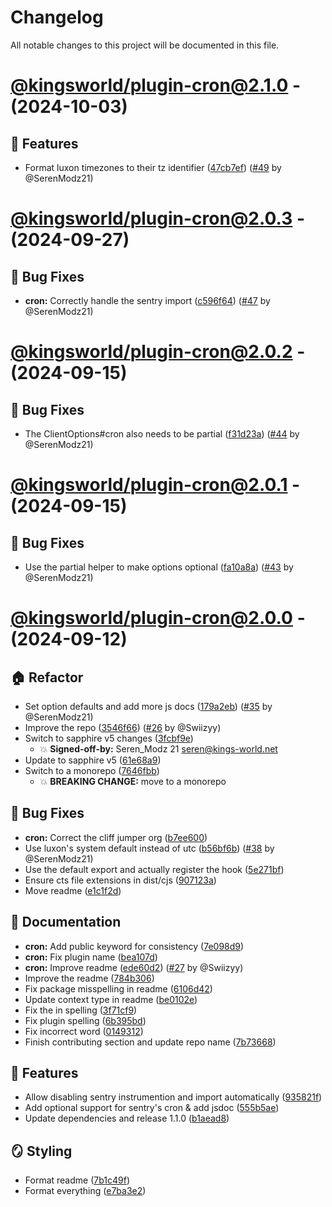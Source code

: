 # Changelog

All notable changes to this project will be documented in this file.

# [@kingsworld/plugin-cron@2.1.0](https://github.com/Kings-World/sapphire-plugins/compare/@kingsworld/plugin-cron@2.0.3...@kingsworld/plugin-cron@2.1.0) - (2024-10-03)

## 🚀 Features

- Format luxon timezones to their tz identifier ([47cb7ef](https://github.com/Kings-World/sapphire-plugins/commit/47cb7ef6970ae6255fe068f2f5cec1ace1ed8109)) ([#49](https://github.com/Kings-World/sapphire-plugins/pull/49) by @SerenModz21)

# [@kingsworld/plugin-cron@2.0.3](https://github.com/Kings-World/sapphire-plugins/compare/@kingsworld/plugin-cron@2.0.2...@kingsworld/plugin-cron@2.0.3) - (2024-09-27)

## 🐛 Bug Fixes

- **cron:** Correctly handle the sentry import ([c596f64](https://github.com/Kings-World/sapphire-plugins/commit/c596f64b2ae233ad2be5e02d3c68aa30329c88ce)) ([#47](https://github.com/Kings-World/sapphire-plugins/pull/47) by @SerenModz21)

# [@kingsworld/plugin-cron@2.0.2](https://github.com/Kings-World/sapphire-plugins/compare/@kingsworld/plugin-cron@2.0.1...@kingsworld/plugin-cron@2.0.2) - (2024-09-15)

## 🐛 Bug Fixes

- The ClientOptions#cron also needs to be partial ([f31d23a](https://github.com/Kings-World/sapphire-plugins/commit/f31d23a39187b2fc901c9d83723efafcd6942b4d)) ([#44](https://github.com/Kings-World/sapphire-plugins/pull/44) by @SerenModz21)

# [@kingsworld/plugin-cron@2.0.1](https://github.com/Kings-World/sapphire-plugins/compare/@kingsworld/plugin-cron@2.0.0...@kingsworld/plugin-cron@2.0.1) - (2024-09-15)

## 🐛 Bug Fixes

- Use the partial helper to make options optional ([fa10a8a](https://github.com/Kings-World/sapphire-plugins/commit/fa10a8a072354362a5816323b5c66ff6ace97b9d)) ([#43](https://github.com/Kings-World/sapphire-plugins/pull/43) by @SerenModz21)

# [@kingsworld/plugin-cron@2.0.0](https://github.com/Kings-World/sapphire-plugins/tree/@kingsworld/plugin-cron@2.0.0) - (2024-09-12)

## 🏠 Refactor

- Set option defaults and add more js docs ([179a2eb](https://github.com/Kings-World/sapphire-plugins/commit/179a2ebac74a3b2ded82500b8c8c6425f8af1e0f)) ([#35](https://github.com/Kings-World/sapphire-plugins/pull/35) by @SerenModz21)
- Improve the repo ([3546f66](https://github.com/Kings-World/sapphire-plugins/commit/3546f669d767764b622310dbf679ca8c86abfea6)) ([#26](https://github.com/Kings-World/sapphire-plugins/pull/26) by @Swiizyy)
- Switch to sapphire v5 changes ([3fcbf9e](https://github.com/Kings-World/sapphire-plugins/commit/3fcbf9ef0f541c4155875c38b406f5a1872f9de6))
  - 💥 **Signed-off-by:** Seren_Modz 21 <seren@kings-world.net>
- Update to sapphire v5 ([61e68a9](https://github.com/Kings-World/sapphire-plugins/commit/61e68a983eeb2d3c5334217930114a9cf08dafe7))
- Switch to a monorepo ([7646fbb](https://github.com/Kings-World/sapphire-plugins/commit/7646fbb4ace71e7d3e939a29b89c72d213da36ce))
  - 💥 **BREAKING CHANGE:** move to a monorepo

## 🐛 Bug Fixes

- **cron:** Correct the cliff jumper org ([b7ee600](https://github.com/Kings-World/sapphire-plugins/commit/b7ee6007cca0d372edc27997268ec45db14304ac))
- Use luxon's system default instead of utc ([b56bf6b](https://github.com/Kings-World/sapphire-plugins/commit/b56bf6b9889ddf3c46f069fdf93043f074a16462)) ([#38](https://github.com/Kings-World/sapphire-plugins/pull/38) by @SerenModz21)
- Use the default export and actually register the hook ([5e271bf](https://github.com/Kings-World/sapphire-plugins/commit/5e271bfceb335be3e709831c9fad46c05f75b309))
- Ensure cts file extensions in dist/cjs ([907123a](https://github.com/Kings-World/sapphire-plugins/commit/907123a017210d3acca81f3373cbe5a3c102261f))
- Move readme ([e1c1f2d](https://github.com/Kings-World/sapphire-plugins/commit/e1c1f2d2b0a087489364db49b783de243af63244))

## 📝 Documentation

- **cron:** Add public keyword for consistency ([7e098d9](https://github.com/Kings-World/sapphire-plugins/commit/7e098d99437ad4b671c4e559f3532ce33a51d5ee))
- **cron:** Fix plugin name ([bea107d](https://github.com/Kings-World/sapphire-plugins/commit/bea107d72fdb86f42845bfa51cd02e8c6c8690a3))
- **cron:** Improve readme ([ede60d2](https://github.com/Kings-World/sapphire-plugins/commit/ede60d209d13af296507407675543ad7c05c4410)) ([#27](https://github.com/Kings-World/sapphire-plugins/pull/27) by @Swiizyy)
- Improve the readme ([784b306](https://github.com/Kings-World/sapphire-plugins/commit/784b306295c815bfc824b0143dd8b3f98a705afc))
- Fix package misspelling in readme ([6106d42](https://github.com/Kings-World/sapphire-plugins/commit/6106d42f6c98f28e9abdec70628d128cbcffc5d1))
- Update context type in readme ([be0102e](https://github.com/Kings-World/sapphire-plugins/commit/be0102e816d7c711d0d531cd96eb0f9b64bab794))
- Fix the in spelling ([3f71cf9](https://github.com/Kings-World/sapphire-plugins/commit/3f71cf92f6c0b2c2d00fbe20ac35d362d9b84bb9))
- Fix plugin spelling ([6b395bd](https://github.com/Kings-World/sapphire-plugins/commit/6b395bd82affef3ae0be9aeb2653cc5b31ca339d))
- Fix incorrect word ([0149312](https://github.com/Kings-World/sapphire-plugins/commit/0149312285fd839ccbecd3f1f7ecfb39699ea97a))
- Finish contributing section and update repo name ([7b73668](https://github.com/Kings-World/sapphire-plugins/commit/7b7366865a376cf2e070359342505606e531b737))

## 🚀 Features

- Allow disabling sentry instrumention and import automatically ([935821f](https://github.com/Kings-World/sapphire-plugins/commit/935821f4ed990ef97c3beb58901dbe96281da020))
- Add optional support for sentry's cron & add jsdoc ([555b5ae](https://github.com/Kings-World/sapphire-plugins/commit/555b5ae47535b06f5730dacdf041d38b01deda52))
- Update dependencies and release 1.1.0 ([b1aead8](https://github.com/Kings-World/sapphire-plugins/commit/b1aead83ba6ebd781c4bde554a8a3a459f6415c9))

## 🪞 Styling

- Format readme ([7b1c49f](https://github.com/Kings-World/sapphire-plugins/commit/7b1c49fbfaa85f45264f3028da663fcfb87ef826))
- Format everything ([e7ba3e2](https://github.com/Kings-World/sapphire-plugins/commit/e7ba3e2810e80382c4bf4e95e8fdc3d3868aab95))

